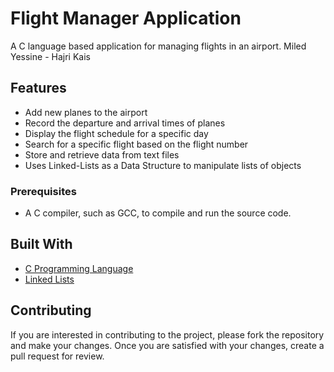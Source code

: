 # Flight Manager Application

A C language based application for managing flights in an airport.
Miled Yessine - Hajri Kais

## Features

- Add new planes to the airport
- Record the departure and arrival times of planes
- Display the flight schedule for a specific day
- Search for a specific flight based on the flight number
- Store and retrieve data from text files
- Uses Linked-Lists as a Data Structure to manipulate lists of objects


### Prerequisites

- A C compiler, such as GCC, to compile and run the source code.


## Built With

- [C Programming Language](https://en.wikipedia.org/wiki/C_(programming_language))
- [Linked Lists](https://en.wikipedia.org/wiki/Linked_list)

## Contributing

If you are interested in contributing to the project, please fork the repository and make your changes. Once you are satisfied with your changes, create a pull request for review.


